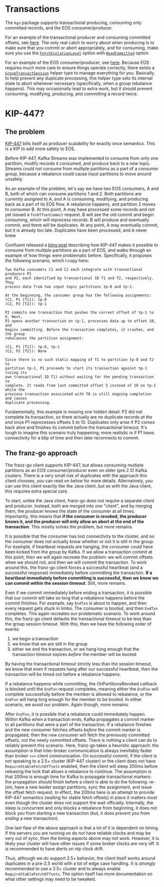 Transactions
===

The `kgo` package supports transactional producing, consuming only committed
records, and the EOS consumer/producer.

For an example of the transactional producer and consuming committed offsets,
see [here](../examples/transactions/produce_and_consume). The only real catch
to worry about when producing is to make sure that you commit or abort
appropriately, and for consuming, make sure you use the
[`FetchIsolationLevel`][1] option with [`ReadCommitted`][2] option.

[1]: https://pkg.go.dev/github.com/tdx/franz-go/pkg/kgo#FetchIsolationLevel
[2]: https://pkg.go.dev/github.com/tdx/franz-go/pkg/kgo#ReadCommitted

For an example of the EOS consumer/producer, see
[here](../examples/transactions/eos). Because EOS requires much more care to
ensure things operate correctly, there exists a [`GroupTransactSession`][3] helper
type to manage everything for you. Basically, to help prevent any duplicate
processing, this helper type sets its internal state to abort whenever
necessary (specifically, when a group rebalance happens). This may occasionally
lead to extra work, but it should prevent consuming, modifying, producing, and
_committing_ a record twice.

[3]: https://pkg.go.dev/github.com/tdx/franz-go/pkg/kgo#GroupTransactSession

KIP-447?
===

## The problem

[KIP-447](https://cwiki.apache.org/confluence/display/KAFKA/KIP-447%3A+Producer+scalability+for+exactly+once+semantics)
bills itself as producer scalability for exactly once semantics. This
is a KIP to add more safety to EOS.

Before KIP-447, Kafka Streams was implemented to consume from only one
partition, modify records it consumed, and produce back to a new topic. Streams
_could not_ consume from multiple partitions as a part of a consumer group,
because a rebalance could cause input partitions to move around unsafely.

As an example of the problem, let's say we have two EOS consumers, A and B,
both of which can consume partitions 1 and 2. Both partitions are currently
assigned to A, and A is consuming, modifying, and producing back as a part of
its EOS flow. A rebalance happens, and partition 2 moves to consumer B. At this
point, A may have processed some records and not yet issued a `TxnOffsetCommit`
request. B will see the old commit and begin consuming, which will reprocess
records. B will produce and eventually commit, and there will be duplicates.
At any point, A may eventually commit, but it is already too late. Duplicates
have been processed, and A never knew

Confluent released a [blog
post](https://www.confluent.io/blog/simplified-robust-exactly-one-semantics-in-kafka-2-5/#client-api-simplification)
describing how KIP-447 makes it possible to consume from multiple partitions as
a part of EOS, and walks through an example of how things were problematic
before. Specifically, it proposes the following scenario, which I copy here:

```
Two Kafka consumers C1 and C2 each integrate with transactional producers P1
and P2, each identified by transactional ID T1 and T2, respectively. They
process data from two input topic partitions tp-0 and tp-1.

At the beginning, the consumer group has the following assignments:
(C1, P1 [T1]): tp-0
(C2, P2 [T2]): tp-1

P2 commits one transaction that pushes the current offset of tp-1 to 5. Next,
P2 opens another transaction on tp-1, processes data up to offset 10, and
begins committing. Before the transaction completes, it crashes, and the group
rebalances the partition assignment:

(C1, P1 [T1]): tp-0, tp-1
(C2, P2 [T2]): None

Since there is no such static mapping of T1 to partition tp-0 and T2 to
partition tp-1, P1 proceeds to start its transaction against tp-1 (using its
own transactional ID T1) without waiting for the pending transaction to
complete. It reads from last committed offset 5 instead of 10 on tp-1 while the
previous transaction associated with T0 is still ongoing completion and causes
duplicate processing.
```

Fundamentally, this example is missing one hidden detail: P2 did not complete
its transaction, so there actually are no duplicate records _at the end_ once
P1 reprocesses offsets 5 to 10. Duplicates only arise if P2 comes back alive
and finishes its commit before the transactional timeout. It's tough to imagine
this scenario truly happening; more realistic is if P1 loses connectivity for a
blip of time and then later reconnects to commit.

## The franz-go approach

The franz-go client supports KIP-447, but allows consuming multiple partitions
as an EOS consumer/producer even on older (pre 2.5) Kafka clusters. There is
a very small risk of duplicates with the approach this client chooses, you can
read on below for more details. Alternatively, you can use this client exactly
like the Java client, but as with the Java client, this requires extra special
care.

To start, unlike the Java client, franz-go does not require a separate client
and producer. Instead, both are merged into one "client", and by merging them,
the producer knows the state of the consumer at all times. Importantly, this
means that **if the consumer is revoked, the producer knows it, and the
producer will only allow an abort at the end of the transaction**. This mostly
solves the problem, but more remains.

It is possible that the consumer has lost connectivity to the cluster, and so
the consumer does not actually know whether or not it is still in the group.
For example, if heartbeat requests are hanging, the consumer could have been
kicked from the group by Kafka. If we allow a transaction commit at this point,
then we will again recreate the problem: we will commit offsets when we should
not, and then we will commit the transaction. To work around this, the franz-go
client forces a successful heartbeat (and a successful response) immediately
before committing the transaction. **If a heartbeat immediately before
committing is successful, then we know we can commit within the session
timeout**. Still, more remains.

Even if we commit immediately before ending a transaction, it is possible that
our commit will take so long that a rebalance happens before the commit
finishes. For example, say `EndTxn` is about to happen, and then every request
gets stuck in limbo. The consumer is booted, and then `EndTxn` completes. This
again recreates our problematic scenario. To work around this, the franz-go
client defaults the transactional timeout to be less than the group session
timeout. With this, then we have the following order of events:

1) we begin a transaction
2) we know that we are still in the group
3) either we end the transaction, or we hang long enough that the transaction timeout expires _before_ the member will be booted

By having the transactional timeout strictly less than the session timeout,
we know that even if requests hang after our successful heartbeat, then
the transaction will be timed out before a rebalance happens.

If a rebalance happens while committing, the OnPartitionsRevoked callback is
blocked until the `EndTxn` request completes, meaning either the `EndTxn` will
complete successfully before the member is allowed to rebalance, or the
`EndTxn` will hang long enough for the member to be booted. In either scenario,
we avoid our problem. Again though, more remains.

After `EndTxn`, it is possible that a rebalance could immediately happen.
Within Kafka when a transaction ends, Kafka propagates a commit marker to all
partitions that were a part of the transaction. If a rebalance finishes and the
new consumer fetches offsets _before_ the commit marker is propagated, then the
new consumer will fetch the previously committed offsets, not the newly
committed offsets. There is nothing a client can do to reliably prevent this
scenario. Here, franz-go takes a heuristic approach: the assumption is that
inter-broker communication is always inevitably faster than broker `<=>` client
communication. On successful commit, if the client is not speaking to a 2.5+
cluster (KIP-447 cluster) _or_ the client does not have
`RequireStableFetchOffsets` enabled, then the client will sleep 200ms before
releasing the lock that allows a rebalance to continue. The assumption is that
200ms is enough time for Kafka to propagate transactional markers: the
propagation should finish before a client is able to do the following: re-join,
have a new leader assign partitions, sync the assignment, and issue the offset
fetch request. In effect, the 200ms here is an attempt to provide KIP-447
semantics (waiting for stable fetch offsets) in place it matters most even
though the cluster does not support the wait officially. Internally, the sleep
is concurrent and only blocks a rebalance from beginning, it does not block
you from starting a new transaction (but, it does prevent you from _ending_
a new transaction).

One last flaw of the above approach is that a lot of it is dependent on timing.
If the servers you are running on do not have reliable clocks and may be very
out of sync, then the timing aspects above may not work. However, it is likely
your cluster will have other issues if some broker clocks are very off. It is
recommended to have alerts on ntp clock drift.

Thus, although we do support 2.5+ behavior, the client itself works around
duplicates in a pre-2.5 world with a lot of edge case handling. It is
_strongly_ recommended to use a 2.5+ cluster and to always enable
`RequireStableFetchOffsets`. The option itself has more documentation on
what other settings may need to be tweaked.
